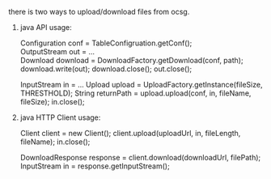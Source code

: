 there is two ways to upload/download files from ocsg.

1. java API usage:

    Configuration conf = TableConfigruation.getConf();<br>
    OutputStream out = ...<br>
    Download download = DownloadFactory.getDownload(conf, path);
    download.write(out);
    download.close();
    out.close();

    InputStream in = ...
    Upload upload = UploadFactory.getInstance(fileSize, THRESTHOLD);
    String returnPath = upload.upload(conf, in, fileName, fileSize);
    in.close();


2. java HTTP Client usage:

    Client client = new Client();
    client.upload(uploadUrl, in, fileLength, fileName);
    in.close();

    DownloadResponse response = client.download(downloadUrl, filePath);
    InputStream in = response.getInputStream();